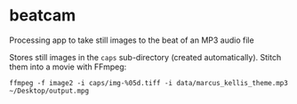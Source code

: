 # beatcam
Processing app to take still images to the beat of an MP3 audio file

Stores still images in the `caps` sub-directory (created automatically).  Stitch them into a movie with FFmpeg:

```shell
ffmpeg -f image2 -i caps/img-%05d.tiff -i data/marcus_kellis_theme.mp3 ~/Desktop/output.mpg
```
